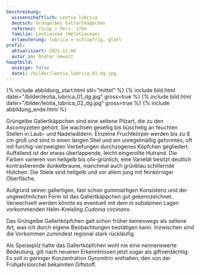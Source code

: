 ```yaml
---
beschreibung:
  wissenschaftlich: Leotia lubrica
  deutsch: Grüngelbes Gallertkäppchen
  referenz: (Scop.) Pers. 1794
  familie: Leotiaceae (Helotiaceae)
  erlaeuterung: lubrica = schlüpfrig, glatt
profil:
  aktualisiert: 2021-11-08
  autor_in: Dieter Gewalt
hauptbild:
  anzeige: false
  datei: /bilder/leotia_lubrica_01_dg.jpg
---
```

{% include abbildung_start.html stil="mittel" %}
{% include bild.html datei="/bilder/leotia_lubrica_01_dg.jpg" gross=true %}
{% include bild.html datei="/bilder/leotia_lubrica_02_dg.jpg" gross=true %}
{% include abbildung_ende.html %}

Grüngelbe Gallertkäppchen sind eine seltene Pilzart, die zu den Ascomyzeten gehört. Sie wachsen gesellig bis büschelig an feuchten Stellen in Laub- und Nadelwäldern. Einzelne Fruchtkörper werden bis zu 8 cm groß und sind in einen langen Stiel und ein unregelmäßig geformtes, oft mit furchig-verzweigten Vertiefungen durchzogenes Köpfchen gegliedert. Auffallend ist der etwas überlappende, leicht eingerollte Hutrand. Die Farben varieren von hellgelb bis oliv-grünlich, eine Varietät besitzt deutlich kontrastierende dunkelbraune, manchmal auch grünblau schillernde Hütchen. Die Stiele sind hellgelb und vor allem jung mit feinkörniger Oberfläche.

Aufgrund seiner gallertigen, fast schon gummiartigen Konsistenz und der ungewöhnlichen Form ist das Gallertkäppchen gut gekennzeichnet. Verwechselt werden könnte es eventuell mit dem in subalpinen Lagen vorkommenden Helm-Kreisling *Cudonia circinans*.

Das Grüngelbe Gallertköpfchen galt schon früher keineswegs als seltene Art, was ich durch eigene Beobachtungen bestätigen kann. Inzwischen sind die Vorkommen zumindest regional stark rückläufig.  

Als Speisepilz hatte das Gallertköpfchen wohl nie eine nennenswerte Bedeutung, gilt nach neueren Erkenntnissen jetzt sogar als giftverdächtig. Es soll in geringer Konzentration Gyromitrin enthalten, den von der Frühjahrslorchel bekannten Giftstoff.